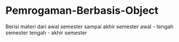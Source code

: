 # Pemrogaman-Berbasis-Object
Berisi materi dari awal semester sampai akhir semester
awal - tengah semester
tengah - akhir semester

